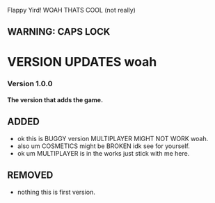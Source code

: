 Flappy Yird! WOAH THATS COOL (not really)

## WARNING: CAPS LOCK

# VERSION UPDATES woah

### Version 1.0.0
#### The version that adds the game.

## ADDED
- ok this is BUGGY version MULTIPLAYER MIGHT NOT WORK woah.
- also um COSMETICS might be BROKEN idk see for yourself.
- ok um MULTIPLAYER is in the works just stick with me here.
## REMOVED
- nothing this is first version. 